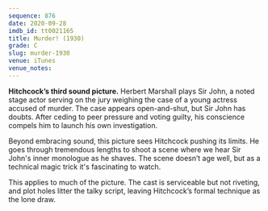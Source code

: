 ```yaml
---
sequence: 876
date: 2020-09-28
imdb_id: tt0021165
title: Murder! (1930)
grade: C
slug: murder-1930
venue: iTunes
venue_notes:
---
```


**Hitchcock’s third sound picture.** Herbert Marshall plays Sir John, a noted stage actor serving on the jury weighing the case of a young actress accused of murder. The case appears open-and-shut, but Sir John has doubts. After ceding to peer pressure and voting guilty, his conscience compels him to launch his own investigation.

<!-- end -->

Beyond embracing sound, this picture sees Hitchcock pushing its limits. He goes through tremendous lengths to shoot a scene where we hear Sir John's inner monologue as he shaves. The scene doesn’t age well, but as a technical magic trick it's fascinating to watch.

This applies to much of the picture. The cast is serviceable but not riveting, and plot holes litter the talky script, leaving Hitchcock’s formal technique as the lone draw.